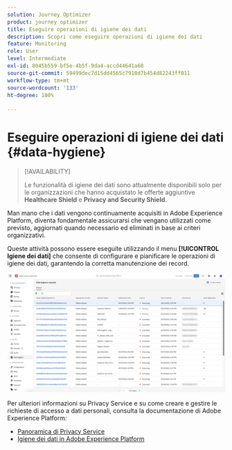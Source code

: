 ```yaml
---
solution: Journey Optimizer
product: journey optimizer
title: Eseguire operazioni di igiene dei dati
description: Scopri come eseguire operazioni di igiene dei dati
feature: Monitoring
role: User
level: Intermediate
exl-id: 8045b559-bf5e-4b5f-9da4-accd44641a68
source-git-commit: 59499dec7d15dd4565c7910d7b454d82243ff011
workflow-type: tm+mt
source-wordcount: '133'
ht-degree: 100%

---
```


# Eseguire operazioni di igiene dei dati {#data-hygiene}

>[!AVAILABILITY]
>
>Le funzionalità di igiene dei dati sono attualmente disponibili solo per le organizzazioni che hanno acquistato le offerte aggiuntive **Healthcare Shield** e **Privacy and Security Shield**.


Man mano che i dati vengono continuamente acquisiti in Adobe Experience Platform, diventa fondamentale assicurarsi che vengano utilizzati come previsto, aggiornati quando necessario ed eliminati in base ai criteri organizzativi.

Queste attività possono essere eseguite utilizzando il menu **[!UICONTROL Igiene dei dati]** che consente di configurare e pianificare le operazioni di igiene dei dati, garantendo la corretta manutenzione dei record.

![](assets/data-hygiene.png)

Per ulteriori informazioni su Privacy Service e su come creare e gestire le richieste di accesso a dati personali, consulta la documentazione di Adobe Experience Platform:

* [Panoramica di Privacy Service](https://experienceleague.adobe.com/docs/experience-platform/privacy/home.html?lang=it)
* [Igiene dei dati in Adobe Experience Platform](https://experienceleague.adobe.com/docs/experience-platform/hygiene/home.html?lang=it)
